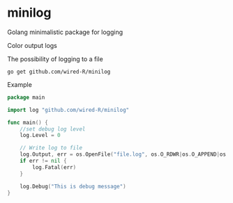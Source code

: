# minilog
Golang minimalistic package for logging

Color output logs

The possibility of logging to a file

```
go get github.com/wired-R/minilog

```

Example

```go
package main

import log "github.com/wired-R/minilog"

func main() {
    //set debug log level
    log.Level = 0

    // Write log to file 
    log.Output, err = os.OpenFile("file.log", os.O_RDWR|os.O_APPEND|os.O_CREATE, 0666)
    if err != nil {
        log.Fatal(err)
    }

    log.Debug("This is debug message")
}
```
